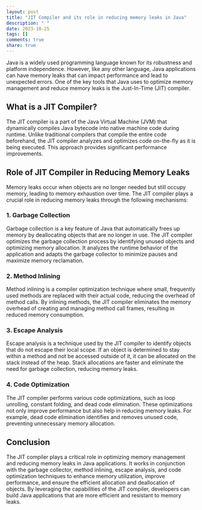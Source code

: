 ```yaml
---
layout: post
title: "JIT Compiler and its role in reducing memory leaks in Java"
description: " "
date: 2023-10-25
tags: []
comments: true
share: true
---
```


Java is a widely used programming language known for its robustness and platform independence. However, like any other language, Java applications can have memory leaks that can impact performance and lead to unexpected errors. One of the key tools that Java uses to optimize memory management and reduce memory leaks is the Just-In-Time (JIT) compiler.

## What is a JIT Compiler?

The JIT compiler is a part of the Java Virtual Machine (JVM) that dynamically compiles Java bytecode into native machine code during runtime. Unlike traditional compilers that compile the entire code beforehand, the JIT compiler analyzes and optimizes code on-the-fly as it is being executed. This approach provides significant performance improvements.

## Role of JIT Compiler in Reducing Memory Leaks

Memory leaks occur when objects are no longer needed but still occupy memory, leading to memory exhaustion over time. The JIT compiler plays a crucial role in reducing memory leaks through the following mechanisms:

### 1. Garbage Collection

Garbage collection is a key feature of Java that automatically frees up memory by deallocating objects that are no longer in use. The JIT compiler optimizes the garbage collection process by identifying unused objects and optimizing memory allocation. It analyzes the runtime behavior of the application and adapts the garbage collector to minimize pauses and maximize memory reclamation.

### 2. Method Inlining

Method inlining is a compiler optimization technique where small, frequently used methods are replaced with their actual code, reducing the overhead of method calls. By inlining methods, the JIT compiler eliminates the memory overhead of creating and managing method call frames, resulting in reduced memory consumption.

### 3. Escape Analysis

Escape analysis is a technique used by the JIT compiler to identify objects that do not escape their local scope. If an object is determined to stay within a method and not be accessed outside of it, it can be allocated on the stack instead of the heap. Stack allocations are faster and eliminate the need for garbage collection, reducing memory leaks.

### 4. Code Optimization

The JIT compiler performs various code optimizations, such as loop unrolling, constant folding, and dead code elimination. These optimizations not only improve performance but also help in reducing memory leaks. For example, dead code elimination identifies and removes unused code, preventing unnecessary memory allocation.

## Conclusion

The JIT compiler plays a critical role in optimizing memory management and reducing memory leaks in Java applications. It works in conjunction with the garbage collector, method inlining, escape analysis, and code optimization techniques to enhance memory utilization, improve performance, and ensure the efficient allocation and deallocation of objects. By leveraging the capabilities of the JIT compiler, developers can build Java applications that are more efficient and resistant to memory leaks.